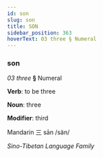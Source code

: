 ```yaml
---
id: son
slug: son
title: SON
sidebar_position: 363
hoverText: 03 three § Numeral
---
```


### son

*03 three* **§** Numeral

**Verb**: to be three

**Noun**: three

**Modifier**: third

Mandarin 三 sān /sän/

*Sino-Tibetan Language Family*